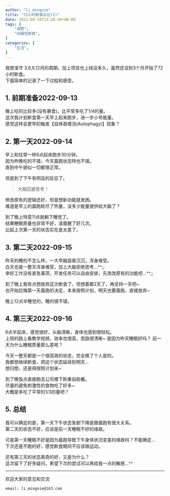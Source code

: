 ```yaml
---
author: "li_mingxie"
title: "72小时断食后记(2)"
date: 2022-09-18T13:28:49+08:00
tags: [
    "减肥",
    "间接性断食",
]
categories: [
    "生活",
]
---
```


我想准守 3,6,9,12月的周期，加上项目也上线没多久，虽然还没到3个月开始了72小时断食。  
下面简单的记录了一下过程和感受。  
 <!--more-->

## 1. 前期准备2022-09-13

晚上吃的比较多(没有暴食)。比平常多吃了1/4的量。  
这次我计划断食第一天早上起来跑步，进一步小号能量。  
感觉这样会更早的触发【自体吞噬泡(Autophagy)】现象？  

## 2. 第一天2022-09-14

早上和往常一样6点起床跑步30分钟。  
因为昨晚吃的不错，今天晨跑状态特也不错。  
直到中午貌似一切都很正常。

但是到了下午有明显的反应了。  

>大脑回避思考！  

修改原有的逻辑还好，但是想新功能就发困。  
难道是早上的晨跑耗尽了热量，没多少能量提供给大脑了？  

到了晚上特意11点就躺下睡觉了。  
结果睡眠质量也非常不好，凌晨醒了好几次。  
比起上次第一天的状态实在是太差了。  

## 3. 第二天2022-09-15

昨天的睡的不怎么样，一大早脑袋昏沉沉，浑身难受。  
白天也是一整天浑身难受，加上大脑拒绝思考...^^;;  
幸好工作没有紧急事项，开发任务可以自由安排，先改改原有的功能吧...^^;;  

到了晚上我有点想放弃这次断食了，但想着都2天了，再坚持一天吧~  
也开始后悔第一天晨跑的决定，本来按照计划，明天也要晨跑，直接放弃~

晚上12点半睡觉的，睡的很不错。

## 4. 第三天2022-09-16

6点半起床，感觉很好，头脑清晰，身体也感到很轻松。  
上班的路上看教学视频，效率也很高，思路很清晰~
是因为昨天睡眠好吗？ 前一天为什么睡眠质量那么差呢？  

今天一整天都是一个很高效的状态，完全换了个人是的。  
我都想继续断食，把这个状态延续到明天...  
想归想，还是得按照计划来~

到了晚饭点直接跑去公司楼下称重自助餐。  
尽量的避免刺激性的食物吃了好多~  
大概是多吃了平常的1/3的量吧？  

## 5. 总结

我可以确定的是，第一天下午状态急剧下降是跟晨跑有很大关系。  
第二天的状态不好，应该是前一天睡眠不好的缘故。  

可是第一天睡眠不好是因为晨跑导致下午身体状况变差的缘故吗？不能确定...  
下次还是不跑的好，感觉断食期间不应该做运动。  

还有第三天的状态离奇的好，又是为什么？  
这次留下了好多疑问，希望下次的尝试可以再给我一点的解惑...^^

----------------------------------------------
欢迎大家的意见和交流

`email: li_mingxie@163.com`
